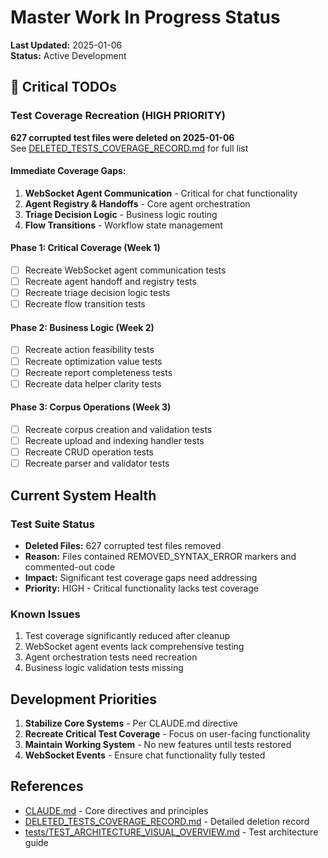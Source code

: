 # Master Work In Progress Status

**Last Updated:** 2025-01-06  
**Status:** Active Development

## 🚨 Critical TODOs

### Test Coverage Recreation (HIGH PRIORITY)
**627 corrupted test files were deleted on 2025-01-06**  
See [DELETED_TESTS_COVERAGE_RECORD.md](./DELETED_TESTS_COVERAGE_RECORD.md) for full list

#### Immediate Coverage Gaps:
1. **WebSocket Agent Communication** - Critical for chat functionality
2. **Agent Registry & Handoffs** - Core agent orchestration
3. **Triage Decision Logic** - Business logic routing
4. **Flow Transitions** - Workflow state management

#### Phase 1: Critical Coverage (Week 1)
- [ ] Recreate WebSocket agent communication tests
- [ ] Recreate agent handoff and registry tests
- [ ] Recreate triage decision logic tests
- [ ] Recreate flow transition tests

#### Phase 2: Business Logic (Week 2)
- [ ] Recreate action feasibility tests
- [ ] Recreate optimization value tests
- [ ] Recreate report completeness tests
- [ ] Recreate data helper clarity tests

#### Phase 3: Corpus Operations (Week 3)
- [ ] Recreate corpus creation and validation tests
- [ ] Recreate upload and indexing handler tests
- [ ] Recreate CRUD operation tests
- [ ] Recreate parser and validator tests

## Current System Health

### Test Suite Status
- **Deleted Files:** 627 corrupted test files removed
- **Reason:** Files contained REMOVED_SYNTAX_ERROR markers and commented-out code
- **Impact:** Significant test coverage gaps need addressing
- **Priority:** HIGH - Critical functionality lacks test coverage

### Known Issues
1. Test coverage significantly reduced after cleanup
2. WebSocket agent events lack comprehensive testing
3. Agent orchestration tests need recreation
4. Business logic validation tests missing

## Development Priorities

1. **Stabilize Core Systems** - Per CLAUDE.md directive
2. **Recreate Critical Test Coverage** - Focus on user-facing functionality
3. **Maintain Working System** - No new features until tests restored
4. **WebSocket Events** - Ensure chat functionality fully tested

## References
- [CLAUDE.md](./CLAUDE.md) - Core directives and principles
- [DELETED_TESTS_COVERAGE_RECORD.md](./DELETED_TESTS_COVERAGE_RECORD.md) - Detailed deletion record
- [tests/TEST_ARCHITECTURE_VISUAL_OVERVIEW.md](tests/TEST_ARCHITECTURE_VISUAL_OVERVIEW.md) - Test architecture guide